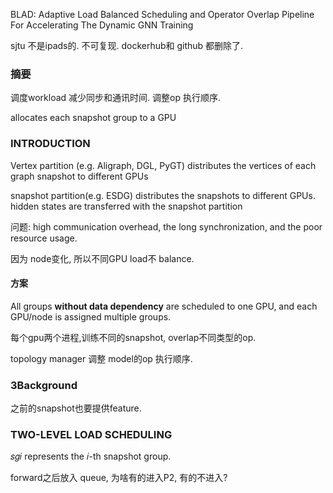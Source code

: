 BLAD: Adaptive Load Balanced Scheduling and Operator Overlap Pipeline For Accelerating The Dynamic GNN Training

sjtu 不是ipads的.  不可复现. dockerhub和 github 都删除了.

### 摘要

调度workload 减少同步和通讯时间.  调整op 执行顺序.

allocates each snapshot group to a GPU

### INTRODUCTION

Vertex partition (e.g. Aligraph, DGL, PyGT) distributes the vertices of each graph snapshot to different GPUs

snapshot partition(e.g. ESDG) distributes the snapshots to different GPUs.  hidden states are transferred with the snapshot partition

问题: high communication overhead, the long synchronization, and the poor resource usage.

因为 node变化, 所以不同GPU load不 balance. 

#### 方案

All groups **without data dependency** are scheduled to one GPU, and each GPU/node is assigned multiple groups.

每个gpu两个进程,训练不同的snapshot, overlap不同类型的op.

topology manager 调整 model的op 执行顺序. 



### 3Background

之前的snapshot也要提供feature. 



### TWO-LEVEL LOAD SCHEDULING

 𝑠𝑔𝑖 represents the 𝑖-th snapshot group.

forward之后放入 queue,  为啥有的进入P2, 有的不进入? 

